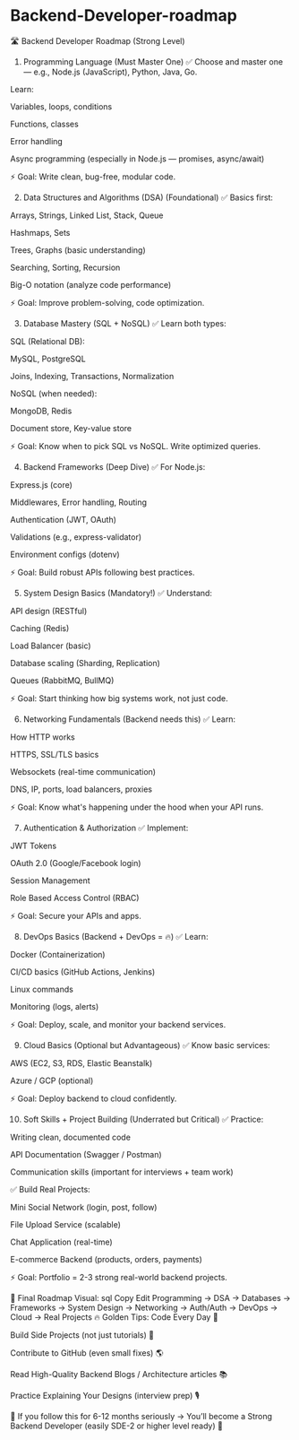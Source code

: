 # Backend-Developer-roadmap

🛣️ Backend Developer Roadmap (Strong Level)
1. Programming Language (Must Master One)
✅ Choose and master one — e.g., Node.js (JavaScript), Python, Java, Go.

Learn:

Variables, loops, conditions

Functions, classes

Error handling

Async programming (especially in Node.js — promises, async/await)

⚡ Goal: Write clean, bug-free, modular code.

2. Data Structures and Algorithms (DSA) (Foundational)
✅ Basics first:

Arrays, Strings, Linked List, Stack, Queue

Hashmaps, Sets

Trees, Graphs (basic understanding)

Searching, Sorting, Recursion

Big-O notation (analyze code performance)

⚡ Goal: Improve problem-solving, code optimization.

3. Database Mastery (SQL + NoSQL)
✅ Learn both types:

SQL (Relational DB):

MySQL, PostgreSQL

Joins, Indexing, Transactions, Normalization

NoSQL (when needed):

MongoDB, Redis

Document store, Key-value store

⚡ Goal: Know when to pick SQL vs NoSQL. Write optimized queries.

4. Backend Frameworks (Deep Dive)
✅ For Node.js:

Express.js (core)

Middlewares, Error handling, Routing

Authentication (JWT, OAuth)

Validations (e.g., express-validator)

Environment configs (dotenv)

⚡ Goal: Build robust APIs following best practices.

5. System Design Basics (Mandatory!)
✅ Understand:

API design (RESTful)

Caching (Redis)

Load Balancer (basic)

Database scaling (Sharding, Replication)

Queues (RabbitMQ, BullMQ)

⚡ Goal: Start thinking how big systems work, not just code.

6. Networking Fundamentals (Backend needs this)
✅ Learn:

How HTTP works

HTTPS, SSL/TLS basics

Websockets (real-time communication)

DNS, IP, ports, load balancers, proxies

⚡ Goal: Know what's happening under the hood when your API runs.

7. Authentication & Authorization
✅ Implement:

JWT Tokens

OAuth 2.0 (Google/Facebook login)

Session Management

Role Based Access Control (RBAC)

⚡ Goal: Secure your APIs and apps.

8. DevOps Basics (Backend + DevOps = 🔥)
✅ Learn:

Docker (Containerization)

CI/CD basics (GitHub Actions, Jenkins)

Linux commands

Monitoring (logs, alerts)

⚡ Goal: Deploy, scale, and monitor your backend services.

9. Cloud Basics (Optional but Advantageous)
✅ Know basic services:

AWS (EC2, S3, RDS, Elastic Beanstalk)

Azure / GCP (optional)

⚡ Goal: Deploy backend to cloud confidently.

10. Soft Skills + Project Building (Underrated but Critical)
✅ Practice:

Writing clean, documented code

API Documentation (Swagger / Postman)

Communication skills (important for interviews + team work)

✅ Build Real Projects:

Mini Social Network (login, post, follow)

File Upload Service (scalable)

Chat Application (real-time)

E-commerce Backend (products, orders, payments)

⚡ Goal: Portfolio = 2-3 strong real-world backend projects.

🎯 Final Roadmap Visual:
sql
Copy
Edit
Programming → DSA → Databases → Frameworks → System Design → Networking → Auth/Auth → DevOps → Cloud → Real Projects
🔥 Golden Tips:
Code Every Day 🧠

Build Side Projects (not just tutorials) 🔨

Contribute to GitHub (even small fixes) 🌎

Read High-Quality Backend Blogs / Architecture articles 📚

Practice Explaining Your Designs (interview prep) 🎙️

🚀 If you follow this for 6-12 months seriously → You’ll become a Strong Backend Developer
(easily SDE-2 or higher level ready) 💪
